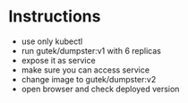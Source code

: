 # Instructions

- use only kubectl
- run gutek/dumpster:v1 with 6 replicas
- expose it as service
- make sure you can access service
- change image to gutek/dumpster:v2
- open browser and check deployed version